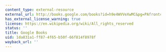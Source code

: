 ```yaml
---
content_type: external-resource
external_url: http://books.google.com/books?id=h9e4WVVeXwMC&pg=PAfrontcover
has_external_license_warning: true
license: https://en.wikipedia.org/wiki/All_rights_reserved
status: ''
title: Google Books
uid: 1da831a1-ff87-4f65-b50f-66f814f8978f
wayback_url: ''
---
```

